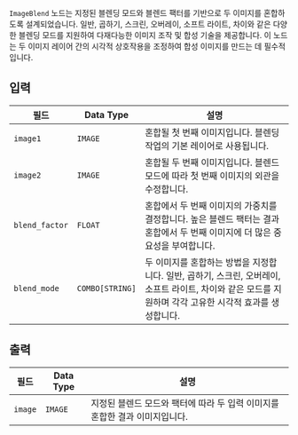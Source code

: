 
`ImageBlend` 노드는 지정된 블렌딩 모드와 블렌드 팩터를 기반으로 두 이미지를 혼합하도록 설계되었습니다. 일반, 곱하기, 스크린, 오버레이, 소프트 라이트, 차이와 같은 다양한 블렌딩 모드를 지원하여 다재다능한 이미지 조작 및 합성 기술을 제공합니다. 이 노드는 두 이미지 레이어 간의 시각적 상호작용을 조정하여 합성 이미지를 만드는 데 필수적입니다.

## 입력

| 필드          | Data Type | 설명                                                                       |
|---------------|-------------|-----------------------------------------------------------------------------------|
| `image1`      | `IMAGE`     | 혼합될 첫 번째 이미지입니다. 블렌딩 작업의 기본 레이어로 사용됩니다. |
| `image2`      | `IMAGE`     | 혼합될 두 번째 이미지입니다. 블렌드 모드에 따라 첫 번째 이미지의 외관을 수정합니다. |
| `blend_factor`| `FLOAT`     | 혼합에서 두 번째 이미지의 가중치를 결정합니다. 높은 블렌드 팩터는 결과 혼합에서 두 번째 이미지에 더 많은 중요성을 부여합니다. |
| `blend_mode`  | `COMBO[STRING]` | 두 이미지를 혼합하는 방법을 지정합니다. 일반, 곱하기, 스크린, 오버레이, 소프트 라이트, 차이와 같은 모드를 지원하며 각각 고유한 시각적 효과를 생성합니다. |

## 출력

| 필드 | Data Type | 설명                                                              |
|-------|-------------|--------------------------------------------------------------------------|
| `image`| `IMAGE`     | 지정된 블렌드 모드와 팩터에 따라 두 입력 이미지를 혼합한 결과 이미지입니다. |
